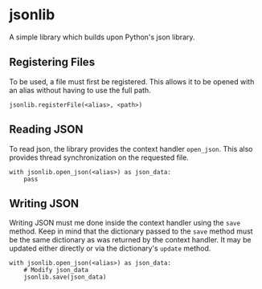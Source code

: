# jsonlib
A simple library which builds upon Python's json library.

## Registering Files
To be used, a file must first be registered. This allows it to be opened with an alias without having to use the full path.
```
jsonlib.registerFile(<alias>, <path>)
```

## Reading JSON
To read json, the library provides the context handler `open_json`. This also provides thread synchronization on the requested file.
```
with jsonlib.open_json(<alias>) as json_data:
    pass
```

## Writing JSON
Writing JSON must me done inside the context handler using the `save` method. Keep in mind that the dictionary passed to the `save` method must be the same dictionary as was returned by the context handler. It may be updated either directly or via the dictionary's `update` method.
```
with jsonlib.open_json(<alias>) as json_data:
    # Modify json_data
    jsonlib.save(json_data)
```
